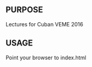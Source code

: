  PURPOSE
 -------
 Lectures for Cuban VEME 2016 
 
 USAGE
 ----- 
  Point your browser to index.html
